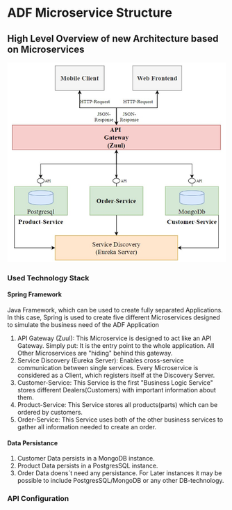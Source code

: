 # ADF Microservice Structure

## High Level Overview of new Architecture based on Microservices

![New ADF Architecture](new-adf.jpg)

### Used Technology Stack

#### Spring Framework

Java Framework, which can be used to create fully separated Applications. In this case, Spring is used to create five different Microservices designed to simulate the business need of the ADF Application

1. API Gateway (Zuul): This Microservice is designed to act like an API Gateway. Simply put: It is the entry point to the whole application. All Other Microservices are "hiding" behind this gateway.
2. Service Discovery (Eureka Server): Enables cross-service communication between single services. Every Microservice is considered as a Client, which registers itself at the Discovery Server.
3. Customer-Service: This Service is the first "Business Logic Service" stores different Dealers(Customers) with important information about them. 
4. Product-Service: This Service stores all products(parts) which can be ordered by customers. 
5. Order-Service: This Service uses both of the other business services to gather all information needed to create an order.

#### Data Persistance

1. Customer Data persists in a MongoDB instance.
2. Product Data persists in a PostgresSQL instance.
3. Order Data doens´t need any persistance. For Later instances it may be possible to include PostgresSQL/MongoDB or any other DB-technology.


### API Configuration


